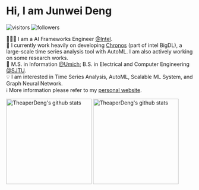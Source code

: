# Hi, I am Junwei Deng

![visitors](https://visitor-badge.glitch.me/badge?page_id=theaperdeng.theaperdeng) ![followers](https://img.shields.io/github/followers/theaperdeng)

👨🏽‍💻 I am a AI Frameworks Engineer <a href="https://www.intel.cn">@Intel</a>.<br>
🚀 I currently work heavily on developing <a href="https://bigdl.readthedocs.io/en/latest/doc/Chronos/Overview/chronos.html">Chronos</a> (part of intel BigDL), a large-scale time series analysis tool with AutoML. I am also actively working on some research works.<br>
🏫 M.S. in Information <a href="https://umich.edu">@Umich</a>; B.S. in Electrical and Computer Engineering <a href="https://sjtu.edu.cn">@SJTU</a>.<br>
💡 I am interested in Time Series Analysis, AutoML, Scalable ML System, and Graph Neural Network.<br>
ℹ️ More information please refer to my [personal website](https://theaperdeng.github.io/).

<p align="left">
<img alt="TheaperDeng's github stats" height='230' src="https://github-readme-stats.vercel.app/api?username=theaperdeng&show_icons=true&include_all_commits=true">
<img alt="TheaperDeng's github stats" height='230' src="https://github-readme-stats.vercel.app/api/top-langs/?username=theaperdeng">
</p>

